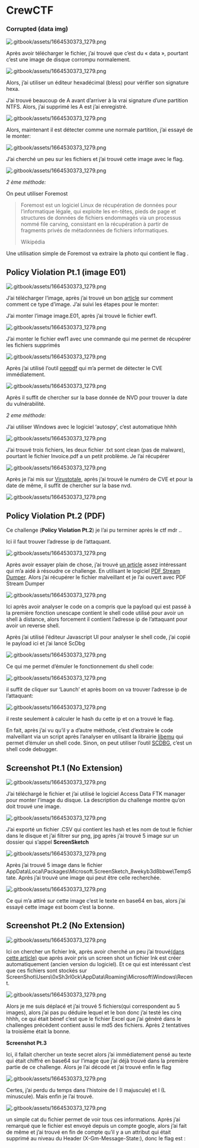# CrewCTF

### **Corrupted (data img)**

![.gitbook/assets/1664530373_1279.png](https://cyberseclwahch.files.wordpress.com/2022/04/image-108.png?w=625)

Après avoir télécharger le fichier, j’ai trouvé que c’est du « data », pourtant c’est une image de disque corrompu normalement.

![.gitbook/assets/1664530373_1279.png](https://cyberseclwahch.files.wordpress.com/2022/04/image-102.png?w=301)

Alors, j’ai utiliser un éditeur hexadécimal (bless) pour vérifier son signature hexa.

J’ai trouvé beaucoup de A avant d’arriver à la vrai signature d’une partition NTFS. Alors, j’ai supprimé les A est j’ai enregistré.

![.gitbook/assets/1664530373_1279.png](https://cyberseclwahch.files.wordpress.com/2022/04/image-105.png?w=1024)

Alors, maintenant il est détecter comme une normale partition, j’ai essayé de le monter:

![.gitbook/assets/1664530373_1279.png](https://cyberseclwahch.files.wordpress.com/2022/04/image-107.png?w=1024)

J’ai cherché un peu sur les fichiers et j’ai trouvé cette image avec le flag.

![.gitbook/assets/1664530373_1279.png](https://cyberseclwahch.files.wordpress.com/2022/04/image-106.png?w=297)

_2 ème méthode:_

On peut utiliser Foremost

> Foremost est un logiciel Linux de récupération de données pour l’informatique légale, qui exploite les en-têtes, pieds de page et structures de données de fichiers endommagés via un processus nommé file carving, consistant en la récupération à partir de fragments privés de métadonnées de fichiers informatiques.
>
> Wikipédia

Une utilisation simple de Foremost va extraire la photo qui contient le flag .

## **Policy Violation Pt.1 (image E01)**

![.gitbook/assets/1664530373_1279.png](https://cyberseclwahch.files.wordpress.com/2022/04/image-109.png?w=622)

J’ai télécharger l’image, après j’ai trouvé un bon [article](https://andreafortuna.org/2018/04/11/how-to-mount-an-ewf-image-file-e01-on-linux/) sur comment comment ce type d’image. J’ai suivi les étapes pour le monter:

J’ai monter l’image image.E01, après j’ai trouvé le fichier ewf1.

![.gitbook/assets/1664530373_1279.png](https://cyberseclwahch.files.wordpress.com/2022/04/image-112.png?w=497)

J’ai monter le fichier ewf1 avec une commande qui me permet de récupérer les fichiers supprimés

![.gitbook/assets/1664530373_1279.png](https://cyberseclwahch.files.wordpress.com/2022/04/image-113.png?w=1024)

Après j’ai utilisé l’outil [peepdf](https://github.com/jesparza/peepdf) qui m’a permet de détecter le CVE immédiatement.

![.gitbook/assets/1664530373_1279.png](https://cyberseclwahch.files.wordpress.com/2022/04/image-114.png?w=868)

Après il suffit de chercher sur la base donnée de NVD pour trouver la date du vulnérabilité.

_2 eme méthode:_

J’ai utiliser Windows avec le logiciel ‘autospy’, c’est automatique hhhh

![.gitbook/assets/1664530373_1279.png](https://cyberseclwahch.files.wordpress.com/2022/04/image-115.png?w=1024)

J’ai trouvé trois fichiers, les deux fichier .txt sont clean (pas de malware), pourtant le fichier Invoice.pdf a un petit problème. Je l’ai récupérer

![.gitbook/assets/1664530373_1279.png](https://cyberseclwahch.files.wordpress.com/2022/04/image-116.png?w=382)

Après je l’ai mis sur [Virustotale](https://www.virustotal.com/gui/file/a1427cea9075350a8f60839c9244c8470c4c5ee996257f34d6195243b91e8c3d), après j’ai trouvé le numéro de CVE et pour la date de même, il suffit de chercher sur la base nvd.

![.gitbook/assets/1664530373_1279.png](https://cyberseclwahch.files.wordpress.com/2022/04/image-117.png?w=1024)

## **Policy Violation Pt.2 (PDF)**

Ce challenge (**Policy Violation Pt.2**) je l’ai pu terminer après le ctf mdr ..

Ici il faut trouver l’adresse ip de l’attaquant.

![.gitbook/assets/1664530373_1279.png](https://cyberseclwahch.files.wordpress.com/2022/04/image-118.png?w=617)

Après avoir essayer plain de chose, j’ai trouvé [un article](https://www.adlice.com/fr/infected-pdf-extract-payload/) assez intéressant qui m’a aidé à résoudre ce challenge. En utilisant le logiciel [PDF Stream Dumper](http://sandsprite.com/blogs/index.php?pid=57\&uid=7). Alors j’ai récupérer le fichier malveillant et je l’ai ouvert avec PDF Stream Dumper

![.gitbook/assets/1664530373_1279.png](https://cyberseclwahch.files.wordpress.com/2022/04/image-119.png?w=1024)

Ici après avoir analyser le code on a compris que la payload qui est passé à la première fonction unescape contient le shell code utilisé pour avoir un shell à distance, alors forcement il contient l’adresse ip de l’attaquant pour avoir un reverse shell.

Après j’ai utilisé l’éditeur Javascript UI pour analyser le shell code, j’ai copié le payload ici et j’ai lancé ScDbg

![.gitbook/assets/1664530373_1279.png](https://cyberseclwahch.files.wordpress.com/2022/04/image-121.png?w=1024)

Ce qui me permet d’émuler le fonctionnement du shell code:

![.gitbook/assets/1664530373_1279.png](https://cyberseclwahch.files.wordpress.com/2022/04/image-122.png?w=840)

il suffit de cliquer sur ‘Launch’ et après boom on va trouver l’adresse ip de l’attaquant:

![.gitbook/assets/1664530373_1279.png](https://cyberseclwahch.files.wordpress.com/2022/04/image-123.png?w=907)

il reste seulement à calculer le hash du cette ip et on a trouvé le flag.

En fait, après j’ai vu qu’il y a d’autre méthode, c’est d’extraire le code malveillant via un script après l’analyser en utilisant la librairie  [libemu](https://github.com/buffer/libemu) qui permet d’émuler un shell code. Sinon, on peut utiliser l’outil [SCDBG](https://github.com/dzzie/SCDBG), c’est un shell code debugger.

## **Screenshot Pt.1 (No Extension)**

![.gitbook/assets/1664530373_1279.png](https://cyberseclwahch.files.wordpress.com/2022/04/image-124.png?w=618)

J’ai téléchargé le fichier et j’ai utilisé le logiciel Access Data FTK manager pour monter l’image du disque. La description du challenge montre qu’on doit trouvé une image.

![.gitbook/assets/1664530373_1279.png](https://cyberseclwahch.files.wordpress.com/2022/04/image-126.png?w=608)

J’ai exporté un fichier .CSV qui contient les hash et les nom de tout le fichier dans le disque et j’ai filtrer sur png, jpg après j’ai trouvé 5 image sur un dossier qui s’appel **ScreenSketch**

![.gitbook/assets/1664530373_1279.png](https://cyberseclwahch.files.wordpress.com/2022/04/image-125.png?w=1024)

Après j’ai trouvé 5 image dans le fichier AppData\Local\Packages\Microsoft.ScreenSketch\_8wekyb3d8bbwe\TempState. Après j’ai trouvé une image qui peut être celle recherchée.

![.gitbook/assets/1664530373_1279.png](https://cyberseclwahch.files.wordpress.com/2022/04/image-127.png?w=1024)

Ce qui m’a attiré sur cette image c’est le texte en base64 en bas, alors j’ai essayé cette image est boom c’est la bonne.

## **Screenshot Pt.2 (No Extension)**

![.gitbook/assets/1664530373_1279.png](https://cyberseclwahch.files.wordpress.com/2022/04/image-128.png?w=617)

Ici on chercher un fichier lnk, après avoir cherché un peu j’ai trouvé[(dans cette article)](https://thinkdfir.com/category/uncategorized/) que après avoir pris un screen shot un fichier lnk est créer automatiquement (ancien version du logiciel). Et ce qui est interéssant c’est que ces fichiers sont stockés sur ScreenShot\Users\0xSh3rl0ck\AppData\Roaming\Microsoft\Windows\Recent.

![.gitbook/assets/1664530373_1279.png](https://cyberseclwahch.files.wordpress.com/2022/04/image-129.png?w=1024)

Alors je me suis déplacé et j’ai trouvé 5 fichiers(qui correspondent au 5 images), alors j’ai pas pu déduire lequel et le bon donc j’ai testé les cinq hhhh, ce qui était bénef c’est que le fichier Excel que j’ai généré dans le challenges précédent contient aussi le md5 des fichiers. Après 2 tentatives la troisième était la bonne.

**Screenshot Pt.3**

Ici, il fallait chercher un texte secret alors j’ai immédiatement pensé au texte qui était chiffré en base64 sur l’image que j’ai déjà trouvé dans la première partie de ce challenge. Alors je l’ai décodé et j’ai trouvé enfin le flag

![.gitbook/assets/1664530373_1279.png](https://cyberseclwahch.files.wordpress.com/2022/04/image-130.png?w=905)

Certes, j’ai perdu du temps dans l’histoire de I (I majuscule) et l (L minuscule). Mais enfin je l’ai trouvé.

![.gitbook/assets/1664530373_1279.png](https://cyberseclwahch.files.wordpress.com/2022/04/image-132.png?w=1024)

un simple cat du fichier permet de voir tous ces informations. Après j’ai remarqué que le fichier est envoyé depuis un compte google, alors j’ai fait de même et j’ai trouvé en fin de compte qu’il y a un attribut qui était supprimé au niveau du Header (X-Gm-Message-State:), donc le flag est :
